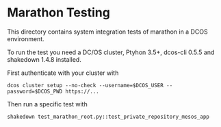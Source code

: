 # Marathon Testing

This directory contains system integration tests of marathon in a DCOS environment.

To run the test you need a DC/OS cluster, Ptyhon 3.5+, dcos-cli 0.5.5 and shakedown 1.4.8 installed.

First authenticate with your cluster with

```
dcos cluster setup --no-check --username=$DCOS_USER --password=$DCOS_PWD https://...
```

Then run a specific test with

```
shakedown test_marathon_root.py::test_private_repository_mesos_app
```
